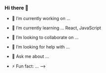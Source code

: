 ### Hi there 👋

- 🔭 I’m currently working on ...
- 🌱 I’m currently learning ... React, JavaScript
- 👯 I’m looking to collaborate on ...
- 🤔 I’m looking for help with ...
- 💬 Ask me about ...

- ⚡ Fun fact: ...
-->
